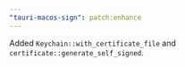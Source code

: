 ```yaml
---
"tauri-macos-sign": patch:enhance
---
```


Added `Keychain::with_certificate_file` and `certificate::generate_self_signed`.
